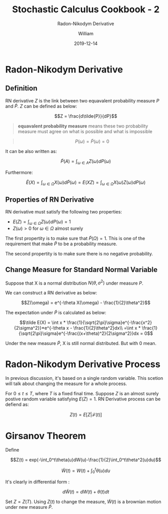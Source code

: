 ﻿---
layout:     post
title:      Stochastic Calculus Cookbook - 2
subtitle:   Radon-Nikodym Derivative 
date:       2019-12-14
author:     William
header-img: img/post-bg-universe.jpg
catalog: true
tags:
    - Stochastic Calculus
---
<script type="text/x-mathjax-config">
  MathJax.Hub.Config({
    tex2jax: { 
      inlineMath: [['$','$'], ['\\(','\\)']],
      processEscapes: true
    }
  });
  </script>
<script type="text/javascript" async
  src="https://cdnjs.cloudflare.com/ajax/libs/mathjax/2.7.5/MathJax.js?config=TeX-MML-AM_CHTML">
</script>

# Radon-Nikodym Derivative
## Definition
RN derivative $Z$ is the link between two equavalent probability measure $P$ and $\tilde{P}$. $Z$ can be defined as below:

$$Z = \frac{d\tilde{P}}{dP}$$

> **equavalent probability measure** means these two probability measure must agree on what is possible and what is impossible

> $$P(\omega) = \tilde{P}(\omega)= 0$$

It can be also written as:

$$\tilde P(A) = \int_{\omega \in A}Z(\omega)dP(\omega)$$

Furthermore:

$$\tilde E(X) = \int_{\omega \in \Omega}X(\omega)d\tilde P(\omega) = E(XZ) = \int_{\omega \in \Omega}X(\omega)Z(\omega)dP(\omega)$$

## Properties of RN Derivative
RN derivative must satisfy the following two properties:

- $E(Z) = \int_{\omega \in \Omega}Z(\omega)dP(\omega) = 1$
- $Z(\omega) > 0$ for $\omega \in \Omega$ almost surely

The first propertity is to make sure that $\tilde P(\Omega) = 1$. This is one of the requirement that make $\tilde P$ to be a probability measure.

The second propertity is to make sure there is no negative probability.

## Change Measure for Standard Normal Variable
Suppose that X is a normal distribution $N(\theta, \sigma^2)$ under measure $P$.

We can construct a RN derivative as below:

$$Z(\omega) = e^{-\theta X(\omega) - \frac{1}{2}\theta^2}$$

The expectation under $\tilde P$ is calculated as below:

$$\tilde E(X) = \int x * \frac{1}{\sqrt{2\pi}\sigma}e^{-\frac{x^2}{2\sigma^2}}*e^{-\theta x - \frac{1}{2}\theta^2}dx\\
=\int x * \frac{1}{\sqrt{2\pi}\sigma}e^{-\frac{(x+\theta)^2}{2\sigma^2}}dx = 0$$

Under the new measure $\tilde P$, X is still normal distributed. But with 0 mean.

# Radon-Nikodym Derivative Process
In previous discussion, it's based on a single random variable. This scetion will talk about changing the measure for a whole process. 

For $0 \le t \le T$, where $T$ is a fixed final time. Suppose $Z$ is an almost surely postive random variable satisfying $E(Z) = 1$. RN Derivative process can be defiend as:

$$Z(t) = E[Z|\mathcal{F}(t)]$$

# Girsanov Theorem

Define 

$$Z(t) = exp(-\int_0^t\theta(u)dW(u)-\frac{1}{2}\int_0^t\theta^2(u)du)$$

$$\tilde W(t) = W(t) + \int_0^t\theta(u)du$$

It's clearly in  differential form :

$$d\tilde W(t) = dW(t) + \theta(t)dt$$

Set $Z = Z(T)$. Using $Z(t)$ to change the measure, $\tilde W(t)$ is a brownian motion under new measure $\tilde P$.

